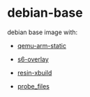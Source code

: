 # debian-base

debian base image with:

* [qemu-arm-static](https://github.com/resin-io/qemu)

* [s6-overlay](https://github.com/just-containers/s6-overlay)

* [resin-xbuild](https://github.com/resin-io-projects/armv7hf-debian-qemu)

* [probe_files](https://github.com/wzaldivar/arm-provider)
